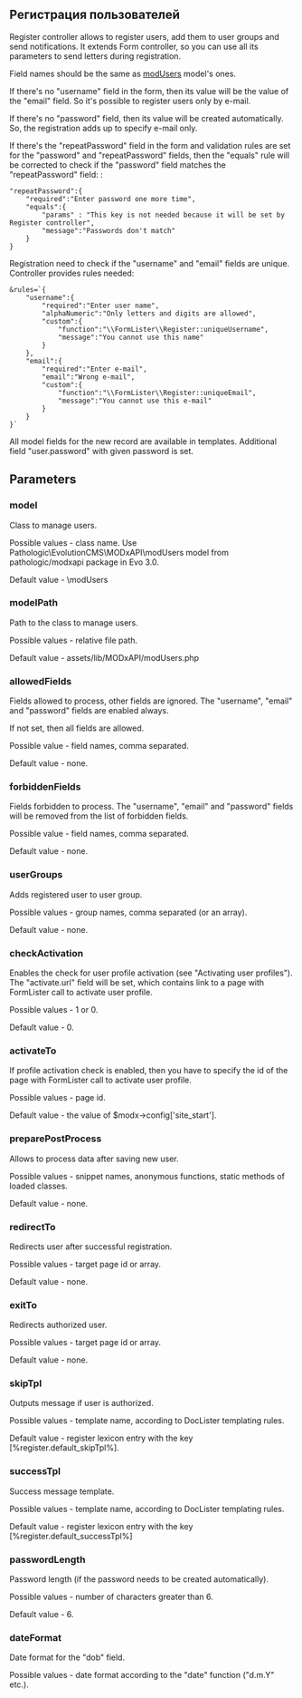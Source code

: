 ## Регистрация пользователей

Register controller allows to register users, add them to user groups and send notifications. It extends Form controller, so you can use all its parameters to send letters during registration.

Field names should be the same as [modUsers](http://docs.evolution-cms.com/Extras/Snippets/DocLister/MODxAPI) model's ones.

If there's no "username" field in the form, then its value will be the value of the "email" field. So it's possible to register users only by e-mail.

If there's no "password" field, then its value will be created automatically. So, the registration adds up to specify e-mail only.

If there's the "repeatPassword" field in the form and validation rules are set for the "password" and "repeatPassword" fields, then the "equals" rule will be corrected to check if the "password" field matches the "repeatPassword" field:
:
```
"repeatPassword":{
    "required":"Enter password one more time",
    "equals":{
        "params" : "This key is not needed because it will be set by Register controller",
        "message":"Passwords don't match"
    }
}
```

Registration need to check if the "username" and "email" fields are unique. Controller provides rules needed:
```
&rules=`{
    "username":{
        "required":"Enter user name",
        "alphaNumeric":"Only letters and digits are allowed",
        "custom":{
            "function":"\\FormLister\\Register::uniqueUsername",
            "message":"You cannot use this name"
        }
    },
    "email":{
        "required":"Enter e-mail",
        "email":"Wrong e-mail",
        "custom":{
            "function":"\\FormLister\\Register::uniqueEmail",
            "message":"You cannot use this e-mail"
        }
    }
}`
```
All model fields for the new record are available in templates. Additional field "user.password" with given password is set. 

## Parameters
### model
Class to manage users.

Possible values - class name. Use Pathologic\EvolutionCMS\MODxAPI\modUsers model from pathologic/modxapi package in Evo 3.0.

Default value - \modUsers

### modelPath
Path to the class to manage users.

Possible values - relative file path.

Default value - assets/lib/MODxAPI/modUsers.php

### allowedFields
Fields allowed to process, other fields are ignored. The "username", "email" and "password" fields are enabled always.

If not set, then all fields are allowed.

Possible value - field names, comma separated. 

Default value - none.

### forbiddenFields
Fields forbidden to process. The "username", "email" and "password" fields will be removed from the list of forbidden fields.

Possible value - field names, comma separated. 

Default value - none.

### userGroups
Adds registered user to user group.

Possible values - group names, comma separated (or an array).

Default value - none.

### checkActivation
Enables the check for user profile activation (see "Activating user profiles"). The "activate.url" field will be set, which contains link to a page with FormLister call to activate user profile.  

Possible values - 1 or 0.

Default value - 0.

### activateTo
If profile activation check is enabled, then you have to specify the id of the page with FormLister call to activate user profile.

Possible values - page id.

Default value - the value of $modx->config['site_start'].

### preparePostProcess
Allows to process data after saving new user.

Possible values - snippet names, anonymous functions, static methods of loaded classes.

Default value - none.

### redirectTo
Redirects user after successful registration.

Possible values - target page id or array.

Default value - none.

### exitTo
Redirects authorized user.

Possible values - target page id or array.

Default value - none.

### skipTpl
Outputs message if user is authorized.

Possible values - template name, according to DocLister templating rules.

Default value - register lexicon entry with the key [%register.default_skipTpl%].

### successTpl
Success message template.

Possible values - template name, according to DocLister templating rules.

Default value - register lexicon entry with the key [%register.default_successTpl%]

### passwordLength
Password length (if the password needs to be created automatically).

Possible values - number of characters greater than 6.

Default value - 6.

### dateFormat
Date format for the "dob" field.

Possible values - date format according to the "date" function ("d.m.Y" etc.).
